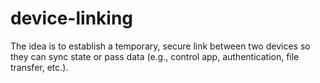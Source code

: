 # device-linking

The idea is to establish a temporary, secure link between two devices so they can sync state or pass data (e.g., control app, authentication, file transfer, etc.).

